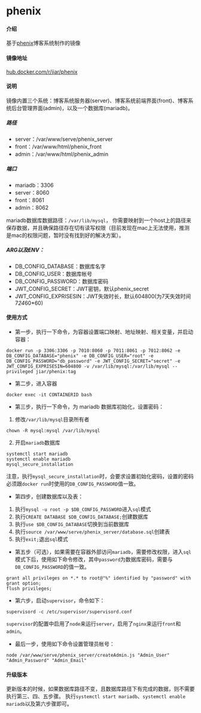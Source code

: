 # phenix


#### 介绍
基于[phenix](https://github.com/JaneyChan/phenix)博客系统制作的镜像

#### 镜像地址
[hub.docker.com/r/jiar/phenix](https://hub.docker.com/r/jiar/phenix)

#### 说明
镜像内置三个系统：博客系统服务器(server)、博客系统前端界面(front)、博客系统后台管理界面(admin)，以及一个数据库(mariadb)。

##### 路径
- server：/var/www/serve/phenix_server
- front：/var/www/html/phenix_front
- admin：/var/www/html/phenix_admin

##### 端口
- mariadb：3306
- server：8060
- front：8061
- admin：8062

mariadb数据库数据路径：`/var/lib/mysql`，
你需要映射到一个host上的路径来保存数据，并且确保路径存在切有读写权限（目前发现在mac上无法使用，推测是mac的权限问题，暂时没有找到好的解决方案）。

##### ARG以及ENV：
- DB_CONFIG_DATABASE：数据库名字
- DB_CONFIG_USER：数据库帐号
- DB_CONFIG_PASSWORD：数据库密码
- JWT_CONFIG_SECRET：JWT密钥，默认phenix_secret
- JWT_CONFIG_EXPRISESIN：JWT失效时长，默认604800(为7天失效时间7*24*60*60)

#### 使用方式

- 第一步，执行一下命令，为容器设置端口映射、地址映射、相关变量，并启动容器：
```
docker run -p 3306:3306 -p 7010:8060 -p 7011:8061 -p 7012:8062 -e DB_CONFIG_DATABASE="phenix" -e DB_CONFIG_USER="root" -e DB_CONFIG_PASSWORD="db_password" -e JWT_CONFIG_SECRET="secret" -e JWT_CONFIG_EXPRISESIN=604800 -v /var/lib/mysql:/var/lib/mysql --privileged jiar/phenix:tag
```

- 第二步，进入容器
```
docker exec -it CONTAINERID bash
```

- 第三步，执行一下命令，为 mariadb 数据库初始化，设置密码：
1. 修改`/var/lib/mysql`目录所有者
```
chown -R mysql:mysql /var/lib/mysql
```
2. 开启`mariadb`数据库
```
systemctl start mariadb
systemctl enable mariadb
mysql_secure_installation
```
注意，执行`mysql_secure_installation`时，会要求设置初始化密码，设置的密码必须跟`docker run`时使用的`DB_CONFIG_PASSWORD`值一致。

- 第四步，创建数据库以及表：
1. 执行`mysql -u root -p $DB_CONFIG_PASSWORD`进入`sql`模式
2. 执行`CREATE DATABASE $DB_CONFIG_DATABASE;`创建数据库
3. 执行`use $DB_CONFIG_DATABASE`切换到当前数据库
4. 执行`source /var/www/serve/phenix_server/database.sql`创建表
5. 执行`exit;`退出`sql`模式

- 第五步（可选），如果需要在容器外部访问`mariadb`，需要修改权限，进入`sql`模式下后，使用如下命令修改，其中`password`为数据库密码，需要与`DB_CONFIG_PASSWORD`的值一致。
```
grant all privileges on *.* to root@"%" identified by "password" with grant option;
flush privileges; 
```

- 第六步，启动`supervisor`，命令如下：
```
supervisord -c /etc/supervisor/supervisord.conf
```
`supervisor`的配置中启用了`node`来运行`server`，启用了`nginx`来运行`front`和`admin`。


- 最后一步，使用如下命令设置管理员帐号：
```
node /var/www/serve/phenix_server/createAdmin.js "Admin_User" "Admin_Password" "Admin_Email"
```

#### 升级版本
更新版本的时候，如果数据库路径不变，且数据库路径下有完成的数据，则不需要执行第三、四、五步骤。
执行`systemctl start mariadb`、`systemctl enable mariadb`以及第六步骤即可。

